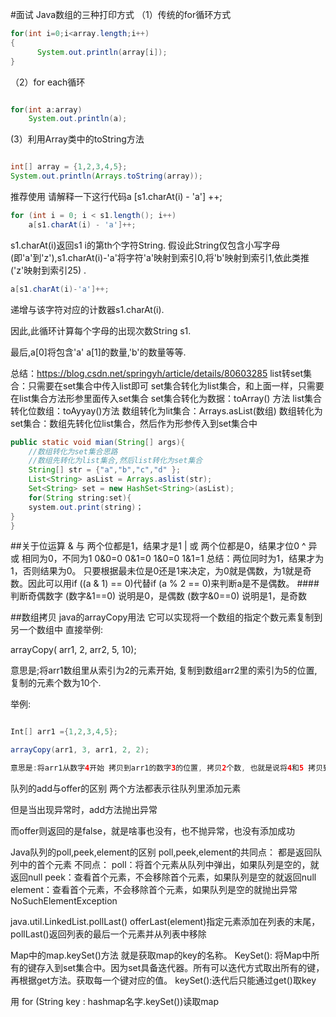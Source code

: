 #面试
Java数组的三种打印方式
（1）传统的for循环方式
```java
for(int i=0;i<array.length;i++)
{
      System.out.println(array[i]);
}
```
（2）for each循环
```java

for(int a:array)
    System.out.println(a);
```
(3）利用Array类中的toString方法
```java

int[] array = {1,2,3,4,5};
System.out.println(Arrays.toString(array));
```
   推荐使用
请解释一下这行代码a [s1.charAt(i) - 'a'] ++;
```java
for (int i = 0; i < s1.length(); i++)
    a[s1.charAt(i) - 'a']++;
```
s1.charAt(i)返回s1 i的第th个字符String. 假设此String仅包含小写字母(即'a'到'z'),s1.charAt(i)-'a'将字符'a'映射到索引0,将'b'映射到索引1,依此类推('z'映射到索引25) .
```java
a[s1.charAt(i)-'a']++;
```
递增与该字符对应的计数器s1.charAt(i).

因此,此循环计算每个字母的出现次数String s1.

最后,a[0]将包含'a' a[1]的数量,'b'的数量等等.


总结：https://blog.csdn.net/springyh/article/details/80603285
list转set集合：只需要在set集合中传入list即可
set集合转化为list集合，和上面一样，只需要在list集合方法形参里面传入set集合
set集合转化为数据：toArray() 方法
list集合转化位数组：toAyyay()方法
数组转化为lit集合：Arrays.asList(数组)
数组转化为set集合：数组先转化位list集合，然后作为形参传入到set集合中
```java
public static void mian(String[] args){
    //数组转化为set集合思路
    //数组先转化为list集合,然后list转化为set集合
    String[] str = {"a","b","c","d" };
    List<String> asList = Arrays.aslist(str);
    Set<String> set = new HashSet<String>(asList);
    for(String string:set){
    system.out.print(string)；
}
}
```
##关于位运算
& 与 两个位都是1，结果才是1
| 或 两个位都是0，结果才位0
^ 异或 相同为0，不同为1
0&0=0  0&1=0  1&0=0  1&1=1
总结：两位同时为1，结果才为1，否则结果为0。
只要根据最未位是0还是1来决定，为0就是偶数，为1就是奇数。因此可以用if ((a & 1) == 0)代替if (a % 2 == 0)来判断a是不是偶数。
####判断奇偶数字
(数字&1==0) 说明是0，是偶数
(数字&0==0) 说明是1，是奇数

##数组拷贝
java的arrayCopy用法
它可以实现将一个数组的指定个数元素复制到另一个数组中
直接举例:

arrayCopy( arr1, 2, arr2, 5, 10);

意思是;将arr1数组里从索引为2的元素开始, 复制到数组arr2里的索引为5的位置, 复制的元素个数为10个. 

举例:
```java

Int[] arr1 ={1,2,3,4,5};

arrayCopy(arr1, 3, arr1, 2, 2);

意思是:将arr1从数字4开始 拷贝到arr1的数字3的位置, 拷贝2个数, 也就是说将4和5 拷贝到数字3的位置,相当于删除数字3.
```
队列的add与offer的区别
两个方法都表示往队列里添加元素

但是当出现异常时，add方法抛出异常

而offer则返回的是false，就是啥事也没有，也不抛异常，也没有添加成功

Java队列的poll,peek,element的区别
poll,peek,element的共同点：
都是返回队列中的首个元素
不同点：
poll：将首个元素从队列中弹出，如果队列是空的，就返回null
peek：查看首个元素，不会移除首个元素，如果队列是空的就返回null
element：查看首个元素，不会移除首个元素，如果队列是空的就抛出异常NoSuchElementException


java.util.LinkedList.pollLast()
offerLast(element)指定元素添加在列表的末尾，
pollLast()返回列表的最后一个元素并从列表中移除


Map中的map.keySet()方法 就是获取map的key的名称。
KeySet():
将Map中所有的键存入到set集合中。因为set具备迭代器。所有可以迭代方式取出所有的键，
再根据get方法。获取每一个键对应的值。 
keySet():迭代后只能通过get()取key

用 for (String key : hashmap名字.keySet())读取map